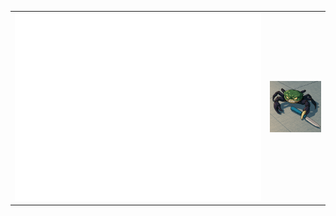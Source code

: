 <table border="0" cellspacing="0" cellpadding="0">
    <tr>
        <td>
            <picture>
                <img src="./github-metrics.svg"/>
            </picture>
        </td>
        <td>
            <picture>
                <img src="./crap.png" style="max-width: 200px; width: 100%;">
            </picture>
        </td>
    </tr>
</table>
<!--START_SECTION:waka-->
<!--END_SECTION:waka-->